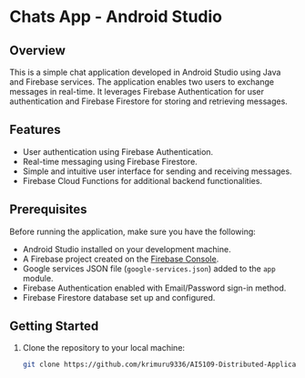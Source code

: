 # Chats App - Android Studio

## Overview

This is a simple chat application developed in Android Studio using Java and Firebase services. The application enables two users to exchange messages in real-time. It leverages Firebase Authentication for user authentication and Firebase Firestore for storing and retrieving messages.

## Features

- User authentication using Firebase Authentication.
- Real-time messaging using Firebase Firestore.
- Simple and intuitive user interface for sending and receiving messages.
- Firebase Cloud Functions for additional backend functionalities.

## Prerequisites

Before running the application, make sure you have the following:

- Android Studio installed on your development machine.
- A Firebase project created on the [Firebase Console](https://console.firebase.google.com/).
- Google services JSON file (`google-services.json`) added to the `app` module.
- Firebase Authentication enabled with Email/Password sign-in method.
- Firebase Firestore database set up and configured.

## Getting Started

1. Clone the repository to your local machine:

   ```bash
   git clone https://github.com/krimuru9336/AI5109-Distributed-Applications.git
